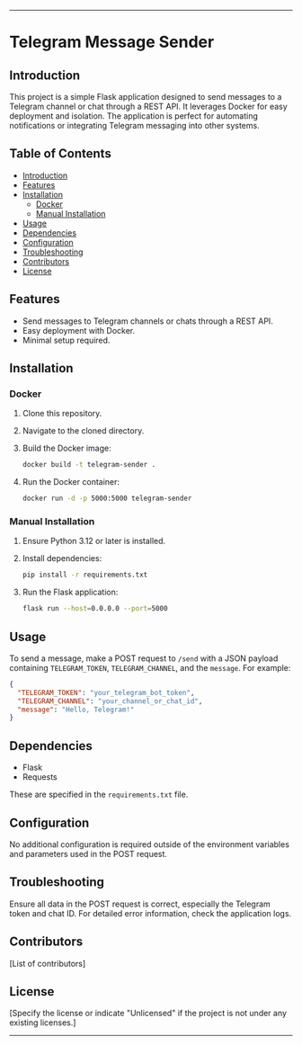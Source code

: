 
---

# Telegram Message Sender

## Introduction

This project is a simple Flask application designed to send messages to a Telegram channel or chat through a REST API. It leverages Docker for easy deployment and isolation. The application is perfect for automating notifications or integrating Telegram messaging into other systems.

## Table of Contents

- [Introduction](#introduction)
- [Features](#features)
- [Installation](#installation)
    - [Docker](#docker)
    - [Manual Installation](#manual-installation)
- [Usage](#usage)
- [Dependencies](#dependencies)
- [Configuration](#configuration)
- [Troubleshooting](#troubleshooting)
- [Contributors](#contributors)
- [License](#license)

## Features

- Send messages to Telegram channels or chats through a REST API.
- Easy deployment with Docker.
- Minimal setup required.

## Installation

### Docker

1. Clone this repository.
2. Navigate to the cloned directory.
3. Build the Docker image:

    ```sh
    docker build -t telegram-sender .
    ```

4. Run the Docker container:

    ```sh
    docker run -d -p 5000:5000 telegram-sender
    ```

### Manual Installation

1. Ensure Python 3.12 or later is installed.
2. Install dependencies:

    ```sh
    pip install -r requirements.txt
    ```

3. Run the Flask application:

    ```sh
    flask run --host=0.0.0.0 --port=5000
    ```

## Usage

To send a message, make a POST request to `/send` with a JSON payload containing `TELEGRAM_TOKEN`, `TELEGRAM_CHANNEL`, and the `message`. For example:

```json
{
  "TELEGRAM_TOKEN": "your_telegram_bot_token",
  "TELEGRAM_CHANNEL": "your_channel_or_chat_id",
  "message": "Hello, Telegram!"
}
```

## Dependencies

- Flask
- Requests

These are specified in the `requirements.txt` file.

## Configuration

No additional configuration is required outside of the environment variables and parameters used in the POST request.

## Troubleshooting

Ensure all data in the POST request is correct, especially the Telegram token and chat ID. For detailed error information, check the application logs.

## Contributors

[List of contributors]

## License

[Specify the license or indicate "Unlicensed" if the project is not under any existing licenses.]

---